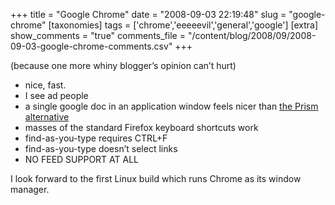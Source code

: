 +++
title = "Google Chrome"
date = "2008-09-03 22:19:48"
slug = "google-chrome"
[taxonomies]
tags = ['chrome','eeeeevil','general','google']
[extra]
show_comments = "true"
comments_file = "/content/blog/2008/09/2008-09-03-google-chrome-comments.csv"
+++

(because one more whiny blogger’s opinion can’t hurt)

- nice, fast.
- I see ad people
- a single google doc in an application window feels nicer than [the Prism alternative](https://wiki.mozilla.org/Prism)
- masses of the standard Firefox keyboard shortcuts work
- find-as-you-type requires CTRL+F
- find-as-you-type doesn’t select links
- NO FEED SUPPORT AT ALL

I look forward to the first Linux build which runs Chrome as its window manager.
